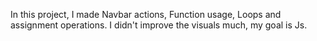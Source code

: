 In this project, I made Navbar actions, Function usage, Loops and assignment operations. I didn't improve the visuals much, my goal is Js.
